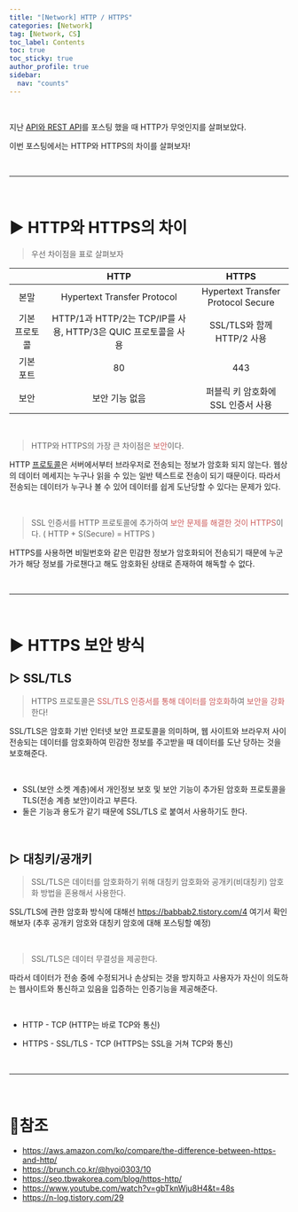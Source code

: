 ```yaml
---
title: "[Network] HTTP / HTTPS"
categories: [Network]
tag: [Network, CS]
toc_label: Contents
toc: true
toc_sticky: true
author_profile: true
sidebar:
  nav: "counts"
---
```


<br>

지난 [API와 REST API](https://velog.io/@sieunpark/OS-API%EC%99%80-REST-API)를 포스팅 했을 때 HTTP가 무엇인지를 살펴보았다.

이번 포스팅에서는 HTTP와 HTTPS의 차이를 살펴보자!

<br>

---

<br>

# ▶ HTTP와 HTTPS의 차이

> 우선 차이점을 표로 살펴보자

|               |                              HTTP                              |               HTTPS                |
| :-----------: | :------------------------------------------------------------: | :--------------------------------: |
|     본말      |                  Hypertext Transfer Protocol                   | Hypertext Transfer Protocol Secure |
| 기본 프로토콜 | HTTP/1과 HTTP/2는 TCP/IP를 사용, HTTP/3은 QUIC 프로토콜을 사용 |     SSL/TLS와 함께 HTTP/2 사용     |
|   기본 포트   |                               80                               |                443                 |
|     보안      |                         보안 기능 없음                         | 퍼블릭 키 암호화에 SSL 인증서 사용 |

<br>

> HTTP와 HTTPS의 가장 큰 차이점은 <span style="color:indianred">보안</span>이다.

HTTP [프로토콜](https://velog.io/@sieunpark/%ED%94%84%EB%A1%9C%ED%86%A0%EC%BD%9C)은 서버에서부터 브라우저로 전송되는 정보가 암호화 되지 않는다. 웹상의 데이터 메세지는 누구나 읽을 수 있는 일반 텍스트로 전송이 되기 때문이다. 따라서 전송되는 데이터가 누구나 볼 수 있어 데이터를 쉽게 도난당할 수 있다는 문제가 있다.

<br>

> SSL 인증서를 HTTP 프로토콜에 추가하여 <span style="color:indianred">보안 문제를 해결한 것이 HTTPS</span>이다.
> ( HTTP + S(Secure) = HTTPS )

HTTPS를 사용하면 비밀번호와 같은 민감한 정보가 암호화되어 전송되기 때문에 누군가가 해당 정보를 가로챈다고 해도 암호화된 상태로 존재하여 해독할 수 없다.

<br>

---

<br>

# ▶ HTTPS 보안 방식

## ▷ SSL/TLS

> HTTPS 프로토콜은<span style="color:indianred"> SSL/TLS 인증서를 통해 데이터를 암호화</span>하여 <span style="color:indianred">보안을 강화</span>한다!

SSL/TLS은 암호화 기반 인터넷 보안 프로토콜을 의미하며, 웹 사이트와 브라우저 사이 전송되는 데이터를 암호화하여 민감한 정보를 주고받을 때 데이터를 도난 당하는 것을 보호해준다.

<br>

- SSL(보안 소켓 계층)에서 개인정보 보호 및 보안 기능이 추가된 암호화 프로토콜을 TLS(전송 계층 보안)이라고 부른다.
- 둘은 기능과 용도가 같기 때문에 SSL/TLS 로 붙여서 사용하기도 한다.

<br>

## ▷ 대칭키/공개키

> SSL/TLS은 데이터를 암호화하기 위해 대칭키 암호화와 공개키(비대칭키) 암호화 방법을 혼용해서 사용한다.

SSL/TLS에 관한 암호화 방식에 대해선 https://babbab2.tistory.com/4 여기서 확인해보자
(추후 공개키 암호와 대칭키 암호에 대해 포스팅할 예정)

<br>

> SSL/TLS은 데이터 무결성을 제공한다.

따라서 데이터가 전송 중에 수정되거나 손상되는 것을 방지하고 사용자가 자신이 의도하는 웹사이트와 통신하고 있음을 입증하는 인증기능을 제공해준다.

<br>

- HTTP - TCP (HTTP는 바로 TCP와 통신)

- HTTPS - SSL/TLS - TCP (HTTPS는 SSL을 거쳐 TCP와 통신)

<br>

---

<br>

# 📎참조

- https://aws.amazon.com/ko/compare/the-difference-between-https-and-http/
- https://brunch.co.kr/@hyoi0303/10
- https://seo.tbwakorea.com/blog/https-http/
- https://www.youtube.com/watch?v=gbTknWju8H4&t=48s
- https://n-log.tistory.com/29
